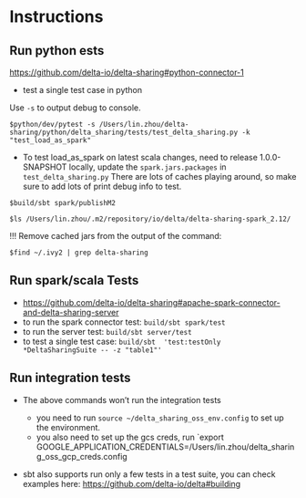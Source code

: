 # Instructions

## Run python ests
https://github.com/delta-io/delta-sharing#python-connector-1

- test a single test case in python

Use `-s` to output debug to console.
```
$python/dev/pytest -s /Users/lin.zhou/delta-sharing/python/delta_sharing/tests/test_delta_sharing.py -k "test_load_as_spark"
```
- To test load_as_spark on latest scala changes, need to release 1.0.0-SNAPSHOT locally, update the `spark.jars.packages` in `test_delta_sharing.py`
There are lots of caches playing around, so make sure to add lots of print debug info to test.
```
$build/sbt spark/publishM2

$ls /Users/lin.zhou/.m2/repository/io/delta/delta-sharing-spark_2.12/

```

!!! Remove cached jars from the output of the command:
```
$find ~/.ivy2 | grep delta-sharing
```

## Run spark/scala Tests

- https://github.com/delta-io/delta-sharing#apache-spark-connector-and-delta-sharing-server
- to run the spark connector test: `build/sbt spark/test`
- to run the server test: `build/sbt server/test`
- to test a single test case: `build/sbt  'test:testOnly *DeltaSharingSuite -- -z "table1"'`

## Run integration tests
- The above commands won’t run the integration tests
  - you need to run `source ~/delta_sharing_oss_env.config` to set up the environment.
  - you also need to set up the gcs creds, run `export GOOGLE_APPLICATION_CREDENTIALS=/Users/lin.zhou/delta_sharing_oss_gcp_creds.config

- sbt also supports run only a few tests in a test suite, you can check examples here: https://github.com/delta-io/delta#building
